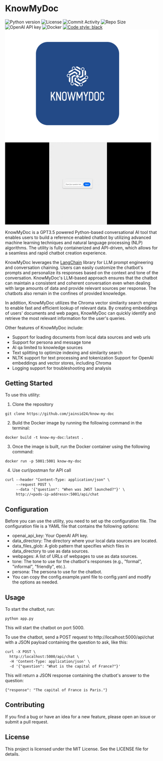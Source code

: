 # KnowMyDoc

![Python version](https://img.shields.io/badge/python-3.7%20%7C%203.8%20%7C%203.9-blue?style=flat-square)
![License](https://img.shields.io/badge/license-MIT-green?style=flat-square)
![Commit Activity](https://img.shields.io/github/last-commit/jainsid24/neural-network-simulation?style=flat-square)
![Repo Size](https://img.shields.io/github/repo-size/jainsid24/neural-network-simulation?style=flat-square)
![OpenAI API key](https://img.shields.io/badge/OpenAI%20API%20key-required-red?style=flat-square)
![Docker](https://img.shields.io/badge/docker-available-blue?style=flat-square)
[![Code style: black](https://img.shields.io/badge/code%20style-black-000000.svg)](https://github.com/psf/black?style=flat-square)
![Know My Doc](know_doc.png)
![Animated GIF](chat.gif)

KnowMyDoc is a GPT3.5 powered Python-based conversational AI tool that enables users to build a reference enabled chatbot by utilizing advanced machine learning techniques and natural language processing (NLP) algorithms. The utility is fully containerized and API-driven, which allows for a seamless and rapid chatbot creation experience.

KnowMyDoc leverages the [LangChain](https://github.com/hwchase17/langchain) library for LLM prompt engineering and conversation chaining. Users can easily customize the chatbot's prompts and personalize its responses based on the context and tone of the conversation. KnowMyDoc's LLM-based approach ensures that the chatbot can maintain a consistent and coherent conversation even when dealing with large amounts of data and provide relevant sources per response. The chatbots also remain in the confines of provided knowledge.

In addition, KnowMyDoc utilizes the Chroma vector similarity search engine to enable fast and efficient lookup of relevant data. By creating embeddings of users' documents and web pages, KnowMyDoc can quickly identify and retrieve the most relevant information for the user's queries.

Other features of KnowMyDoc include:

* Support for loading documents from local data sources and web urls
* Support for persona and message tone
* AI qa limited to knowledge sources
* Text splitting to optimize indexing and similarity search
* NLTK support for text processing and tokenization
Support for OpenAI embeddings and vector stores, including Chroma
* Logging support for troubleshooting and analysis

## Getting Started
To use this utility:
1. Clone the repository
```
git clone https://github.com/jainsid24/know-my-doc
```
2. Build the Docker image by running the following command in the terminal:
```
docker build -t know-my-doc:latest .
```
3. Once the image is built, run the Docker container using the following command:
```
docker run -p 5001:5001 know-my-doc
```
4. Use curl/postman for API call
```
curl --header "Content-Type: application/json" \
     --request POST \
     --data '{"question": "When was JWST launched?"}' \
     http://<pods-ip-address>:5001/api/chat
```

## Configuration

Before you can use the utility, you need to set up the configuration file. The configuration file is a YAML file that contains the following options:

* openai_api_key: Your OpenAI API key.
* data_directory: The directory where your local data sources are located.
* data_files_glob: A glob pattern that specifies which files in data_directory to use as data sources.
* webpages: A list of URLs of webpages to use as data sources.
* tone: The tone to use for the chatbot's responses (e.g., "formal", "informal", "friendly", etc.).
* persona: The persona to use for the chatbot.
* You can copy the config.example.yaml file to config.yaml and modify the options as needed.

## Usage

To start the chatbot, run:

```
python app.py
```

This will start the chatbot on port 5000.

To use the chatbot, send a POST request to http://localhost:5000/api/chat with a JSON payload containing the question to ask, like this:

```
curl -X POST \
  http://localhost:5000/api/chat \
  -H 'Content-Type: application/json' \
  -d '{"question": "What is the capital of France?"}'
```

This will return a JSON response containing the chatbot's answer to the question:

```
{"response": "The capital of France is Paris."}
```

## Contributing

If you find a bug or have an idea for a new feature, please open an issue or submit a pull request.

## License

This project is licensed under the MIT License. See the LICENSE file for details.
